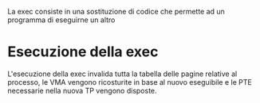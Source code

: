 La exec consiste in una sostituzione di codice che permette ad un programma di eseguirne un altro

# Esecuzione della exec
L'esecuzione della exec invalida tutta la tabella delle pagine relative al processo, le VMA vengono ricosturite in base al nuovo eseguibile e le PTE necessarie nella nuova TP vengono disposte.
